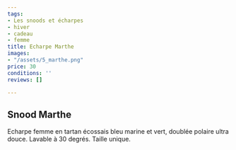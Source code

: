 ```yaml
---
tags:
- Les snoods et écharpes
- hiver
- cadeau
- femme
title: Echarpe Marthe
images:
- "/assets/5_marthe.png"
price: 30
conditions: ''
reviews: []

---
```

## Snood Marthe

Echarpe femme en tartan écossais bleu marine et vert, doublée polaire ultra douce. Lavable à 30 degrés. Taille unique.